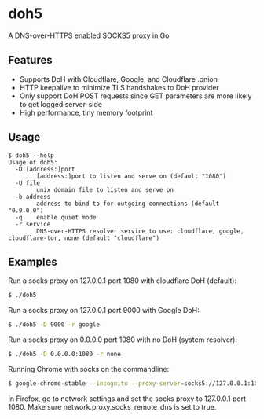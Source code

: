 # doh5
A DNS-over-HTTPS enabled SOCKS5 proxy in Go

## Features

- Supports DoH with Cloudflare, Google, and Cloudflare .onion 
- HTTP keepalive to minimize TLS handshakes to DoH provider
- Only support DoH POST requests since GET parameters are more likely to get logged server-side
- High performance, tiny memory footprint

## Usage
```console
$ doh5 --help
Usage of doh5:
  -D [address:]port
    	[address:]port to listen and serve on (default "1080")
  -U file
    	unix domain file to listen and serve on
  -b address
    	address to bind to for outgoing connections (default "0.0.0.0")
  -q	enable quiet mode
  -r service
    	DNS-over-HTTPS resolver service to use: cloudflare, google, cloudflare-tor, none (default "cloudflare")
```

## Examples

Run a socks proxy on 127.0.0.1 port 1080 with cloudflare DoH (default):<br>
```bash
$ ./doh5
```
Run a socks proxy on 127.0.0.1 port 9000 with Google DoH:<br>
```bash
$ ./doh5 -D 9000 -r google
```
Run a socks proxy on 0.0.0.0 port 1080 with no DoH (system resolver):<br>
```bash
$ ./doh5 -D 0.0.0.0:1080 -r none
```
Running Chrome with socks on the commandline:<br>
```bash
$ google-chrome-stable --incognito --proxy-server=socks5://127.0.0.1:1080
```

In Firefox, go to network settings and set the socks proxy to 127.0.0.1 port 1080.  Make sure network.proxy.socks_remote_dns is set to true.
